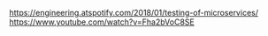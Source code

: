 https://engineering.atspotify.com/2018/01/testing-of-microservices/
https://www.youtube.com/watch?v=Fha2bVoC8SE

